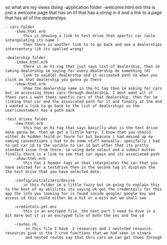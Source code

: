so what are my views doing 
    -application folder 
        -welcome.html.erb 
            this is just a welcome page that has an h1 that has a string in it and a link to a page that has
            all of the dealerships 

    - cars folder 
        -show.html.erb 
            this is showing a link to test drive that specfic car (wile interpolating its name )
            then there is another link to to go back and see a dealerships interventory (ik its spelled wrong)

    -dealership folder 
        -index.html.erb
            there is an h1 rag that just says list of dealership, then im taking dealership im saying for every dealership do something (d)
            link to said(d) dealership and it accioated path so when you click on that dealership you gonna go there 
        -show.html.erb 
            show the dealership name in the h1 tag then im asking for cars but im accessing thoes cars through dealership. I dont want all of thoes cars i want thoes specfic cars of that dealership. then for im linking that car and the assoicated path for it and finally at the end i wanted a link to go back to the list of dealerships so the user(coustomer) has a path back 

    -test_drives folder
        -new.html.erb
            this has an h1 tag that says basiclly what is the test drive date gonna be. then we get a little harry. I know that you should either do hidden feild or fourm for but beacuse i had messed up my naming conventtions i had to do some stuff manually. specifally i had to set car_id to the varible to car id but after that its pretty standard issue from there. im using date select and a submit button finally there is a link to see that car again and its associated path 
        -show.html.erb 
            this has 2 header tags on that interpolates the car that you have selcted for a testdrive then in the second tag it displays the the test drive that you have selected date.    

        -config/initializers/devise 
            in this folder im a little fuzzy but im going to explain this to the best of my ablilites its saying ok get the credentails for this app the info you looking for is found inside google/ google key and access id this could either be a hit or a miss but we shall see 

        -credintals.yml.enc
            this is an encryped file. the next part I need to dive in a bit more but it is an encryped file of both the sec and the id  

        -routes.rb 
             in this file I have  2 resources and 1 neststed resource. resources give us the 7 crud functions that we had seen in sinara 
             and nested routes say that thru cars we can get thoes through 


